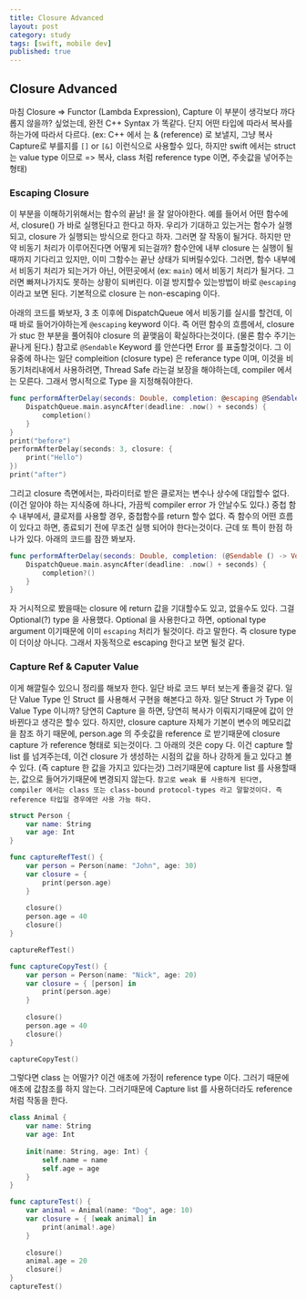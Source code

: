 ```yaml
---
title: Closure Advanced
layout: post
category: study
tags: [swift, mobile dev]
published: true
---
```


## Closure Advanced 
마침 Closure => Functor (Lambda Expression), Capture 이 부분이 생각보다 까다롭지 않을까? 싶었는데, 완전 C++ Syntax 가 똑같다. 단지 어떤 타입에 따라서 복사를 하는가에 따라서 다르다. (ex: C++ 에서 는 & (reference) 로 보낼지, 그냥 복사 Capture로 부를지를 `[]` or `[&]` 이런식으로 사용할수 있다, 하지만 swift 에서는 struct 는 value type 이므로 => 복사, class 처럼 reference type 이면, 주솟값을 넣어주는 형태) 

### Escaping Closure
이 부분을 이해하기위해서는 함수의 끝남! 을 잘 알아야한다. 예를 들어서 어떤 함수에서, closure() 가 바로 실행된다고 한다고 하자. 우리가 기대하고 있는거는 함수가 실행되고, closure 가 실행되는 방식으로 한다고 하자. 그러면 잘 작동이 될거다. 하지만 만약 비동기 처리가 이루어진다면 어떻게 되는걸까? 함수안에 내부 closure 는 실행이 될때까지 기다리고 있지만, 이미 그함수는 끝난 상태가 되버릴수있다. 그러면, 함수 내부에서 비동기 처리가 되는거가 아닌, 어떤곳에서 (ex: `main`) 에서 비동기 처리가 될거다. 그러면 빠져나가지도 못하는 상황이 되버린다. 이걸 방지할수 있는방법이 바로 `@escaping` 이라고 보면 된다. 기본적으로 closure 는 non-escaping 이다.

아래의 코드를 봐보자, 3 초 이후에 DispatchQueue 에서 비동기를 실시를 할건데, 이때 바로 들어가야하는게 `@escaping` keyword 이다. 즉 어떤 함수의 흐름에서, closure 가 stuc 한 부분을 풀어줘야 closure 의 끝맺음이 확실하다는것이다. (물론 함수 주기는 끝나게 된다.) 참고로 `@Sendable` Keyword 를 안쓴다면 Error 를 표출할것이다. 그 이유중에 하나는 일단 compleition (closure type) 은 referance type 이며, 이것을 비동기처리내에서 사용하려면, Thread Safe 라는걸 보장을 해야하는데, compiler 에서는 모른다. 그래서 명시적으로 Type 을 지정해줘야한다.

```swift
func performAfterDelay(seconds: Double, completion: @escaping @Sendable () -> ()) {
    DispatchQueue.main.asyncAfter(deadline: .now() + seconds) {
        completion()
    }
}
print("before")
performAfterDelay(seconds: 3, closure: {
    print("Hello")
})
print("after")
```

그리고 closure 측면에서는, 파라미터로 받은 클로저는 변수나 상수에 대입할수 없다. (이건 알아야 하는 지식중에 하나다, 가끔씩 compiler error 가 안날수도 있다.) 중첩 함수 내부에서, 클로저를 사용할 경우, 중첩함수를 return 할수 없다. 즉 함수의 어떤 흐름이 있다고 하면, 종료되기 전에 무조건 실행 되어야 한다는것이다. 근데 또 특이 한점 하나가 있다. 아래의 코드를 잠깐 봐보자.

```swift
func performAfterDelay(seconds: Double, completion: (@Sendable () -> Void)?) {
    DispatchQueue.main.asyncAfter(deadline: .now() + seconds) {
        completion?()
    }
}
```

자 거시적으로 봤을때는 closure 에 return 값을 기대할수도 있고, 없을수도 있다. 그걸 Optional(?) type 을 사용했다. Optional 을 사용한다고 하면, optional type argument 이기때문에 이미 `escaping` 처리가 될것이다. 라고 말한다. 즉 closure type 이 더이상 아니다. 그래서 자동적으로 escaping 한다고 보면 될것 같다. 

### Capture Ref & Caputer Value
이게 해깔릴수 있으니 정리를 해보자 한다. 일단 바로 코드 부터 보는게 좋을것 같다. 일단 Value Type 인 Struct 를 사용해서 구현을 해본다고 하자. 일단 Struct 가 Type 이 Value Type 이니까? 당연히 Capture 을 하면, 당연히 복사가 이뤄지기때문에 값이 안바뀐다고 생각은 할수 있다. 하지만, closure capture 자체가 기본이 변수의 메모리값을 참조 하기 때문에, person.age 의 주솟값을 reference 로 받기때문에 closure capture 가 reference 형태로 되는것이다. 그 아래의 것은 copy 다. 이건 capture 할 list 를 넘겨주는데, 이건 closure 가 생성하는 시점의 값을 하나 강하게 들고 있다고 볼수 있다. (즉 capture 한 값을 가지고 있다는것) 그러기때문에 capture list 를 사용할때는, 값으로 들어가기때문에 변경되지 않는다. `참고로 weak 를 사용하게 된다면, compiler 에서는 class 또는 class-bound protocol-types 라고 말할것이다. 즉 reference 타입일 경우에만 사용 가능 하다.`

```swift
struct Person {
    var name: String
    var age: Int
}

func captureRefTest() {
    var person = Person(name: "John", age: 30)
    var closure = {
        print(person.age)
    }
    
    closure()
    person.age = 40
    closure()
}

captureRefTest()

func captureCopyTest() {
    var person = Person(name: "Nick", age: 20)
    var closure = { [person] in
        print(person.age)
    }
    
    closure()
    person.age = 40
    closure()
}

captureCopyTest()
```

그렇다면 class 는 어떨가? 이건 애초에 가정이 reference type 이다. 그러기 때문에 애초에 값참조를 하지 않는다. 그러기때문에 Capture list 를 사용하더라도 reference 처럼 작동을 한다.

```swift
class Animal {
    var name: String
    var age: Int
    
    init(name: String, age: Int) {
        self.name = name
        self.age = age
    }
}

func captureTest() {
    var animal = Animal(name: "Dog", age: 10)
    var closure = { [weak animal] in
        print(animal!.age)
    }
    
    closure()
    animal.age = 20
    closure()
}
captureTest()
```